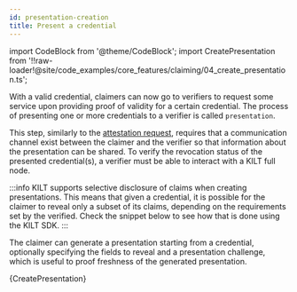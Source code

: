 ```yaml
---
id: presentation-creation
title: Present a credential
---
```

import CodeBlock from '@theme/CodeBlock';
import CreatePresentation from '!!raw-loader!@site/code_examples/core_features/claiming/04_create_presentation.ts';

With a valid credential, claimers can now go to verifiers to request some service upon providing proof of validity for a certain credential.
The process of presenting one or more credentials to a verifier is called `presentation`.

This step, similarly to the [attestation request](./02_attestation_request.md), requires that a communication channel exist between the claimer and the verifier so that information about the presentation can be shared.
To verify the revocation status of the presented credential(s), a verifier must be able to interact with a KILT full node.

:::info
KILT supports selective disclosure of claims when creating presentations.
This means that given a credential, it is possible for the claimer to reveal only a subset of its claims, depending on the requirements set by the verified.
Check the snippet below to see how that is done using the KILT SDK.
:::

The claimer can generate a presentation starting from a credential, optionally specifying the fields to reveal and a presentation challenge, which is useful to proof freshness of the generated presentation.

<CodeBlock className="language-js">
  {CreatePresentation}
</CodeBlock>